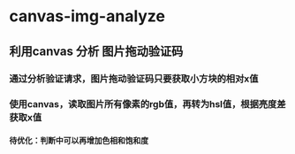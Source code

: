 # canvas-img-analyze
## 利用canvas 分析 图片拖动验证码
### 通过分析验证请求，图片拖动验证码只要获取小方块的相对x值
### 使用canvas，读取图片所有像素的rgb值，再转为hsl值，根据亮度差获取x值
#### 待优化：判断中可以再增加色相和饱和度